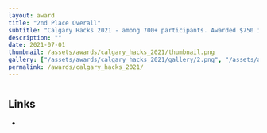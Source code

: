 ```yaml
---
layout: award
title: "2nd Place Overall"
subtitle: "Calgary Hacks 2021 - among 700+ participants. Awarded $750 in prizes"
description: ""
date: 2021-07-01
thumbnail: /assets/awards/calgary_hacks_2021/thumbnail.png
gallery: ["/assets/awards/calgary_hacks_2021/gallery/2.png", "/assets/awards/calgary_hacks_2021/gallery/gallery.json", "/assets/awards/calgary_hacks_2021/gallery/image.png"]
permalink: /awards/calgary_hacks_2021/
---
```


#

## Links

-
